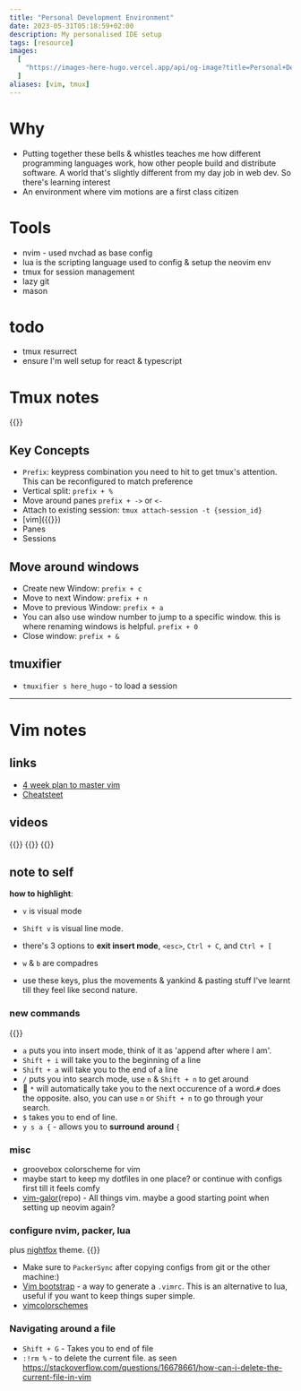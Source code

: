 ```yaml
---
title: "Personal Development Environment"
date: 2023-05-31T05:18:59+02:00
description: My personalised IDE setup
tags: [resource]
images:
  [
    "https://images-here-hugo.vercel.app/api/og-image?title=Personal+Development+Environment",
  ]
aliases: [vim, tmux]
---
```


# Why

- Putting together these bells & whistles teaches me how different programming languages work, how other people build and distribute software. A world that's slightly different from my day job in web dev. So there's learning interest
- An environment where vim motions are a first class citizen

# Tools

- nvim - used nvchad as base config
- lua is the scripting language used to config & setup the neovim env
- tmux for session management
- lazy git
- mason

# todo

- tmux resurrect
- ensure I'm well setup for react & typescript

# Tmux notes

{{<youtube DzNmUNvnB04>}}

## Key Concepts

- `Prefix`: keypress combination you need to hit to get tmux's attention. This can be reconfigured to match preference
- Vertical split: `prefix + %`
- Move around panes `prefix + ->` or `<-`
- Attach to existing session: `tmux attach-session -t {session_id}`
- [vim]({{<ref vim>}})
- Panes
- Sessions

## Move around windows

- Create new Window: `prefix + c`
- Move to next Window: `prefix + n`
- Move to previous Window: `prefix + a`
- You can also use window number to jump to a specific window. this is where renaming windows is helpful. `prefix + 0`
- Close window: `prefix + &`

## tmuxifier

- `tmuxifier s here_hugo` - to load a session

---

# Vim notes

## links

- [4 week plan to master vim](https://peterxjang.com/blog/how-to-learn-vim-a-four-week-plan.html)
- [Cheatsteet](https://vimsheet.com/)

## videos

{{<youtube wlR5gYd6um0>}}
{{<youtube H3o4l4GVLW0>}}
{{<youtube zHTeCSVAFNY>}}

## note to self

**how to highlight**:

- `v` is visual mode
- `Shift v` is visual line mode.

- there's 3 options to **exit insert mode**, `<esc>`, `Ctrl + C`, and `Ctrl + [`
- `w` & `b` are compadres
- use these keys, plus the movements & yankind & pasting stuff I've learnt till they feel like second nature.

### new commands

{{<youtube gSHf_b6AWKc>}}

- `a` puts you into insert mode, think of it as 'append after where I am'.
- `Shift + i` will take you to the beginning of a line
- `Shift + a` will take you to the end of a line
- `/` puts you into search mode, use `n` & `Shift + n` to get around
- 🤯 `*` will automatically take you to the next occurence of a word.`#` does the opposite. also, you can use `n` or `Shift + n` to go through your search.
- `$` takes you to end of line.
- `y s a {` - allows you to **surround** **around** `{`

### misc

- groovebox colorscheme for vim
- maybe start to keep my dotfiles in one place? or continue with configs first till it feels comfy
- [vim-galor](https://github.com/mhinz/vim-galore)(repo) - All things vim. maybe a good starting point when setting up neovim again?

### configure nvim, packer, lua

plus [nightfox](https://github.com/EdenEast/nightfox.nvim) theme.
{{<youtube qb6fPgZMRF4>}}

- Make sure to `PackerSync` after copying configs from git or the other machine:)
- [Vim bootstrap](https://vim-bootstrap.com/) - a way to generate a `.vimrc`. This is an alternative to lua, useful if you want to keep things super simple.
- [vimcolorschemes](https://vimcolorschemes.com/)

### Navigating around a file

- `Shift + G` - Takes you to end of file
- `:!rm %` - to delete the current file. as seen https://stackoverflow.com/questions/16678661/how-can-i-delete-the-current-file-in-vim
